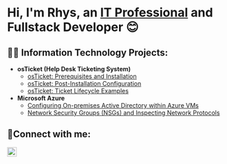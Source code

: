 <h1>Hi, I'm Rhys, an <a href="https://linkedin.com/in/rhys-yamasaki-4707b379">IT Professional</a> and Fullstack Developer 😊</h1>

<h2>👨‍💻 Information Technology Projects:</h2>

- <b>osTicket (Help Desk Ticketing System)</b>
  - [osTicket: Prerequisites and Installation](https://github.com/yamasakirhys/osTicket-Prerequisites-and-Installation)
  - [osTicket: Post-Installation Configuration](https://github.com/yamasakirhys/post-install-config)
  - [osTicket: Ticket Lifecycle Examples](https://github.com/yamasakirhys)
- <b>Microsoft Azure</b>
  - [Configuring On-premises Active Directory within Azure VMs](https://github.com/yamasakirhys)
  - [Network Security Groups (NSGs) and Inspecting Network Protocols](https://github.com/yamasakirhys)

<h2>🤳Connect with me:</h2>

<!--[<img align="left" alt="Josh | Twitter" width="22px" src="https://cdn.jsdelivr.net/npm/simple-icons@v3/icons/twitter.svg" />][twitter]
[<img align="left" alt="Josh | Instagram" width="22px" src="https://cdn.jsdelivr.net/npm/simple-icons@v3/icons/instagram.svg" />][instagram] -->
[<img align="left" alt="Josh | LinkedIn" width="22px" src="https://cdn.jsdelivr.net/npm/simple-icons@v3/icons/linkedin.svg" />][linkedin]

[linkedin]: https://linkedin.com/in/rhys-yamasaki-4707b379
